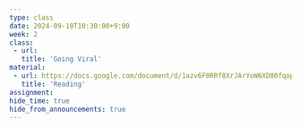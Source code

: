 ```yaml
---
type: class
date: 2024-09-10T10:30:00+9:00
week: 2
class:
 - url: 
   title: 'Going Viral'
material:
 - url: https://docs.google.com/document/d/1azv6F0RRf8XrJArYoW6XD00fqopZOC-qi6oKYiLumq8/edit#heading=h.p146idjathd7
   title: 'Reading'
assignment:
hide_time: true
hide_from_announcements: true
---
```

